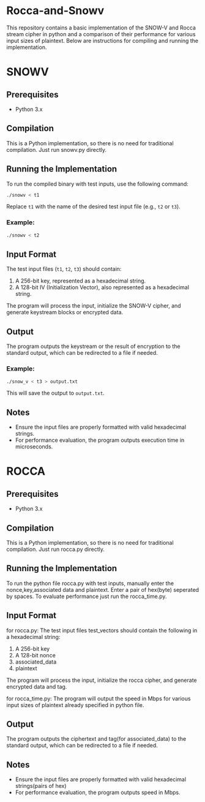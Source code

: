 # Rocca-and-Snowv

This repository contains a basic implementation of the SNOW-V and Rocca stream cipher in python and a comparison of their performance for various input sizes of plaintext. Below are instructions for compiling and running the implementation.


# SNOWV
## Prerequisites
- Python 3.x

## Compilation
This is a Python implementation, so there is no need for traditional compilation. Just run snowv.py directly.


## Running the Implementation
To run the compiled binary with test inputs, use the following command:

```bash
./snowv < t1
```

Replace `t1` with the name of the desired test input file (e.g., `t2` or `t3`).

### Example:
```bash
./snowv < t2
```

## Input Format
The test input files (`t1`, `t2`, `t3`) should contain:
1. A 256-bit key, represented as a hexadecimal string.
2. A 128-bit IV (Initialization Vector), also represented as a hexadecimal string.

The program will process the input, initialize the SNOW-V cipher, and generate keystream blocks or encrypted data.

## Output
The program outputs the keystream or the result of encryption to the standard output, which can be redirected to a file if needed.

### Example:
```bash
./snow_v < t3 > output.txt
```

This will save the output to `output.txt`.

## Notes
- Ensure the input files are properly formatted with valid hexadecimal strings.
- For performance evaluation, the program outputs execution time in microseconds.

# ROCCA
## Prerequisites
- Python 3.x

## Compilation
This is a Python implementation, so there is no need for traditional compilation. Just run rocca.py directly.


## Running the Implementation
To run the python file rocca.py with test inputs, manually enter the nonce,key,associated data and plaintext.
Enter a pair of hex(byte) seperated by spaces.
To evaluate performance just run the rocca_time.py.

## Input Format
for rocca.py:
The test input files test_vectors should contain the following in a hexadecimal string:
1. A 256-bit key
2. A 128-bit nonce 
3. associated_data
4. plaintext

The program will process the input, initialize the rocca cipher, and generate encrypted data and tag.

for rocca_time.py:
The program will output the speed in Mbps for various input sizes of plaintext already specified in python file.

## Output
The program outputs the ciphertext and tag(for associated_data) to the standard output, which can be redirected to a file if needed.


## Notes
- Ensure the input files are properly formatted with valid hexadecimal strings(pairs of hex)
- For performance evaluation, the program outputs speed in Mbps.

